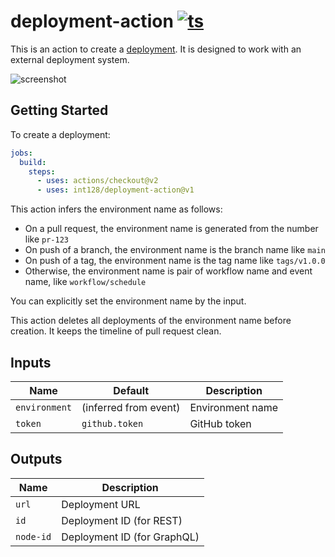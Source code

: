 # deployment-action [![ts](https://github.com/int128/deployment-action/actions/workflows/ts.yaml/badge.svg)](https://github.com/int128/deployment-action/actions/workflows/ts.yaml)

This is an action to create a [deployment](https://docs.github.com/en/rest/reference/repos#deployments).
It is designed to work with an external deployment system.

![screenshot](https://user-images.githubusercontent.com/321266/134269988-e4751788-379f-46bb-bb7f-2ebc4183d220.png)


## Getting Started

To create a deployment:

```yaml
jobs:
  build:
    steps:
      - uses: actions/checkout@v2
      - uses: int128/deployment-action@v1
```

This action infers the environment name as follows:

- On a pull request, the environment name is generated from the number like `pr-123`
- On push of a branch, the environment name is the branch name like `main`
- On push of a tag, the environment name is the tag name like `tags/v1.0.0`
- Otherwise, the environment name is pair of workflow name and event name, like `workflow/schedule`

You can explicitly set the environment name by the input.

This action deletes all deployments of the environment name before creation.
It keeps the timeline of pull request clean.


## Inputs

| Name | Default | Description
|------|----------|------------
| `environment` | (inferred from event) | Environment name
| `token` | `github.token` | GitHub token


## Outputs

| Name | Description
|------|------------
| `url` | Deployment URL
| `id` | Deployment ID (for REST)
| `node-id` | Deployment ID (for GraphQL)
